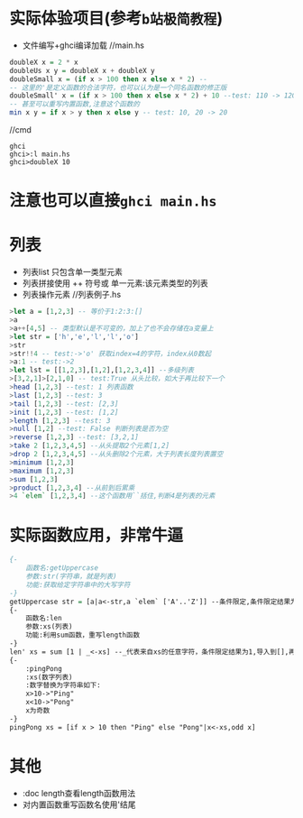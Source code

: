 # 实际体验项目(参考`b站极简教程`)
- 文件编写+ghci编译加载
//main.hs
```haskell
doubleX x = 2 * x
doubleUs x y = doubleX x + doubleX y 
doubleSmall x = (if x > 100 then x else x * 2) -- 
-- 这里的'是定义函数的合法字符，也可以认为是一个同名函数的修正版
doubleSmall' x = (if x > 100 then x else x * 2) + 10 --test: 110 -> 120
-- 甚至可以重写内置函数,注意这个函数的
min x y = if x > y then x else y -- test: 10, 20 -> 20
```
//cmd
```
ghci
ghci>:l main.hs
ghci>doubleX 10
```
# 注意也可以直接`ghci main.hs`

# 列表
- 列表list 只包含单一类型元素
- 列表拼接使用 ++ 符号或 单一元素:该元素类型的列表
- 列表操作元素
//列表例子.hs
```haskell
>let a = [1,2,3] -- 等价于1:2:3:[]
>a
>a++[4,5] -- 类型默认是不可变的，加上了也不会存储在a变量上
>let str = ['h','e','l','l','o']
>str
>str!!4 -- test:->'o' 获取index=4的字符，index从0数起
>a:1 -- test:->2
>let lst = [[1,2,3],[1,2],[1,2,3,4]] --多级列表
>[3,2,1]>[2,1,0] -- test:True 从头比较，如大于再比较下一个
>head [1,2,3] --test: 1 列表函数
>last [1,2,3] --test: 3 
>tail [1,2,3] --test: [2,3] 
>init [1,2,3] --test: [1,2]
>length [1,2,3] --test: 3
>null [1,2] --test: False 判断列表是否为空
>reverse [1,2,3] --test: [3,2,1]
>take 2 [1,2,3,4,5] --从头提取2个元素[1,2]
>drop 2 [1,2,3,4,5] --从头删除2个元素，大于列表长度列表置空
>minimum [1,2,3] 
>maximum [1,2,3] 
>sum [1,2,3]
>product [1,2,3,4] --从前到后累乘
>4 `elem` [1,2,3,4] --这个函数用``括住,判断4是列表的元素
```
# 实际函数应用，非常牛逼
```haskell
{-
	函数名:getUppercase 
	参数:str(字符串，就是列表)
	功能:获取给定字符串中的大写字符
-}
getUppercase str = [a|a<-str,a `elem` ['A'..'Z']] --条件限定,条件限定结果为a(来自str中的大写字符)
{-
	函数名:len
	参数:xs(列表)
	功能:利用sum函数，重写length函数
-}
len' xs = sum [1 | _<-xs] --_代表来自xs的任意字符，条件限定结果为1,导入到[],再sum 列表
{-
	:pingPong
	:xs(数字列表)
	:数字替换为字符串如下:
	x>10->"Ping"
	x<10->"Pong"
	x为奇数
-}
pingPong xs = [if x > 10 then "Ping" else "Pong"|x<-xs,odd x]
```

# 其他
- :doc length查看length函数用法
- 对内置函数重写函数名使用'结尾
